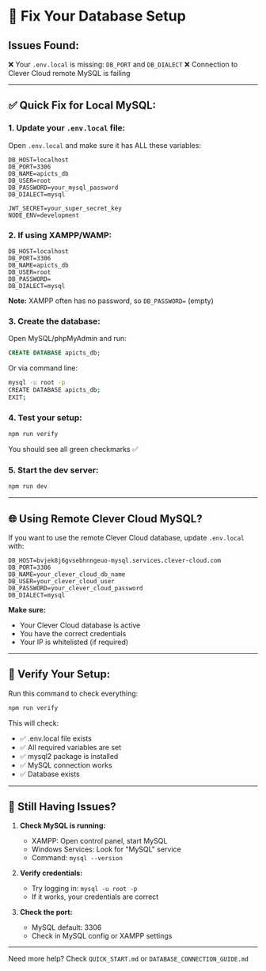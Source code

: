 # 🔧 Fix Your Database Setup

## Issues Found:

❌ Your `.env.local` is missing: `DB_PORT` and `DB_DIALECT`
❌ Connection to Clever Cloud remote MySQL is failing

---

## ✅ Quick Fix for Local MySQL:

### 1. Update your `.env.local` file:

Open `.env.local` and make sure it has ALL these variables:

```env
DB_HOST=localhost
DB_PORT=3306
DB_NAME=apicts_db
DB_USER=root
DB_PASSWORD=your_mysql_password
DB_DIALECT=mysql

JWT_SECRET=your_super_secret_key
NODE_ENV=development
```

### 2. If using XAMPP/WAMP:

```env
DB_HOST=localhost
DB_PORT=3306
DB_NAME=apicts_db
DB_USER=root
DB_PASSWORD=
DB_DIALECT=mysql
```
**Note:** XAMPP often has no password, so `DB_PASSWORD=` (empty)

### 3. Create the database:

Open MySQL/phpMyAdmin and run:
```sql
CREATE DATABASE apicts_db;
```

Or via command line:
```bash
mysql -u root -p
CREATE DATABASE apicts_db;
EXIT;
```

### 4. Test your setup:

```bash
npm run verify
```

You should see all green checkmarks ✅

### 5. Start the dev server:

```bash
npm run dev
```

---

## 🌐 Using Remote Clever Cloud MySQL?

If you want to use the remote Clever Cloud database, update `.env.local` with:

```env
DB_HOST=bvjek8j6gvsebhnngeuo-mysql.services.clever-cloud.com
DB_PORT=3306
DB_NAME=your_clever_cloud_db_name
DB_USER=your_clever_cloud_user
DB_PASSWORD=your_clever_cloud_password
DB_DIALECT=mysql
```

**Make sure:**
- Your Clever Cloud database is active
- You have the correct credentials
- Your IP is whitelisted (if required)

---

## 🧪 Verify Your Setup:

Run this command to check everything:
```bash
npm run verify
```

This will check:
- ✅ .env.local file exists
- ✅ All required variables are set  
- ✅ mysql2 package is installed
- ✅ MySQL connection works
- ✅ Database exists

---

## 🐛 Still Having Issues?

1. **Check MySQL is running:**
   - XAMPP: Open control panel, start MySQL
   - Windows Services: Look for "MySQL" service
   - Command: `mysql --version`

2. **Verify credentials:**
   - Try logging in: `mysql -u root -p`
   - If it works, your credentials are correct

3. **Check the port:**
   - MySQL default: 3306
   - Check in MySQL config or XAMPP settings

---

Need more help? Check `QUICK_START.md` or `DATABASE_CONNECTION_GUIDE.md`

